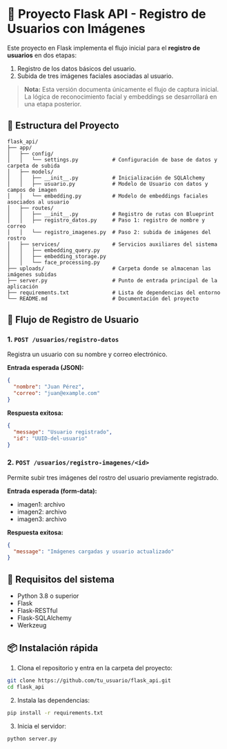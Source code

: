 
# 📂 Proyecto Flask API - Registro de Usuarios con Imágenes

Este proyecto en Flask implementa el flujo inicial para el **registro de usuarios** en dos etapas:

1. Registro de los datos básicos del usuario.
2. Subida de tres imágenes faciales asociadas al usuario.

> **Nota:** Esta versión documenta únicamente el flujo de captura inicial. La lógica de reconocimiento facial y embeddings se desarrollará en una etapa posterior.

## 📁 Estructura del Proyecto

```
flask_api/
├── app/
│   ├── config/
│   │   └── settings.py           # Configuración de base de datos y carpeta de subida
│   ├── models/
│   │   ├── __init__.py           # Inicialización de SQLAlchemy
│   │   ├── usuario.py            # Modelo de Usuario con datos y campos de imagen
│   │   └── embedding.py          # Modelo de embeddings faciales asociados al usuario
│   ├── routes/
│   │   ├── __init__.py           # Registro de rutas con Blueprint
│   │   ├── registro_datos.py     # Paso 1: registro de nombre y correo
│   │   └── registro_imagenes.py  # Paso 2: subida de imágenes del rostro
│   ├── services/                 # Servicios auxiliares del sistema
│   │   ├── embedding_query.py
│   │   ├── embedding_storage.py
│   │   └── face_processing.py
├── uploads/                      # Carpeta donde se almacenan las imágenes subidas
├── server.py                     # Punto de entrada principal de la aplicación
├── requirements.txt              # Lista de dependencias del entorno
└── README.md                     # Documentación del proyecto
```

## 🚀 Flujo de Registro de Usuario

### 1. `POST /usuarios/registro-datos`

Registra un usuario con su nombre y correo electrónico.

**Entrada esperada (JSON):**
```json
{
  "nombre": "Juan Pérez",
  "correo": "juan@example.com"
}
```

**Respuesta exitosa:**
```json
{
  "message": "Usuario registrado",
  "id": "UUID-del-usuario"
}
```

### 2. `POST /usuarios/registro-imagenes/<id>`

Permite subir tres imágenes del rostro del usuario previamente registrado.

**Entrada esperada (form-data):**
- imagen1: archivo
- imagen2: archivo
- imagen3: archivo

**Respuesta exitosa:**
```json
{
  "message": "Imágenes cargadas y usuario actualizado"
}
```

## 🧱 Requisitos del sistema

- Python 3.8 o superior
- Flask
- Flask-RESTful
- Flask-SQLAlchemy
- Werkzeug

## 📦 Instalación rápida

1. Clona el repositorio y entra en la carpeta del proyecto:

```bash
git clone https://github.com/tu_usuario/flask_api.git
cd flask_api
```

2. Instala las dependencias:

```bash
pip install -r requirements.txt
```

3. Inicia el servidor:

```bash
python server.py
```